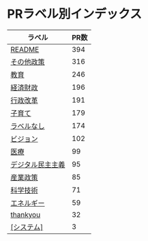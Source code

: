 # PRラベル別インデックス

| ラベル | PR数 |
|--------|------|
| [README](label_README.md) | 394 |
| [その他政策](label_その他政策.md) | 316 |
| [教育](label_教育.md) | 246 |
| [経済財政](label_経済財政.md) | 196 |
| [行政改革](label_行政改革.md) | 191 |
| [子育て](label_子育て.md) | 179 |
| [ラベルなし](label_ラベルなし.md) | 174 |
| [ビジョン](label_ビジョン.md) | 102 |
| [医療](label_医療.md) | 99 |
| [デジタル民主主義](label_デジタル民主主義.md) | 95 |
| [産業政策](label_産業政策.md) | 85 |
| [科学技術](label_科学技術.md) | 71 |
| [エネルギー](label_エネルギー.md) | 59 |
| [thankyou](label_thankyou.md) | 32 |
| [[システム]](label_[システム].md) | 3 |

